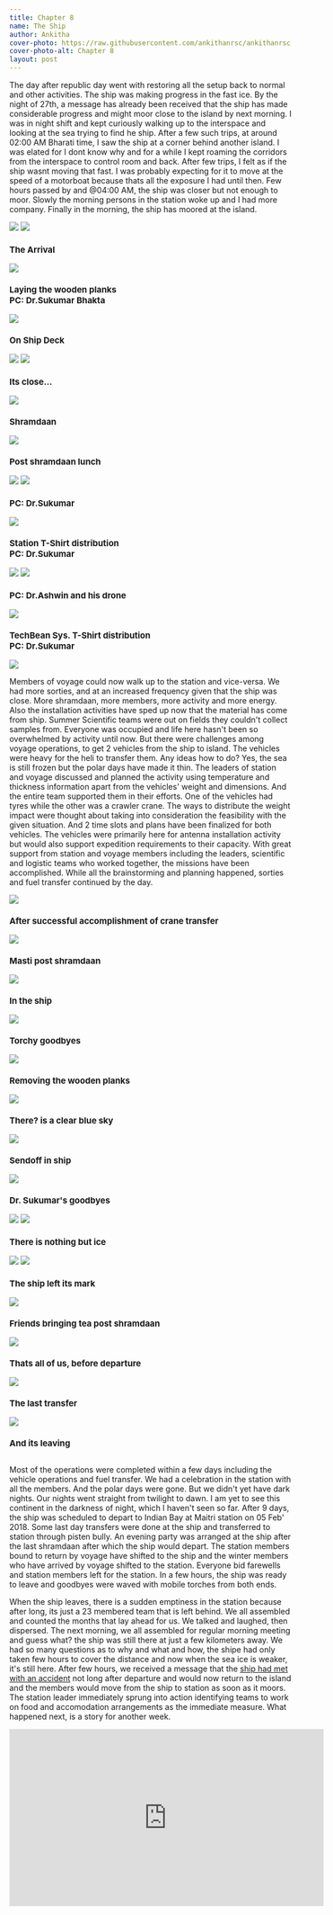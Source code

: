 ```yaml
---
title: Chapter 8
name: The Ship
author: Ankitha
cover-photo: https://raw.githubusercontent.com/ankithanrsc/ankithanrsc.github.io/master/assets/images/ch8/shiparrival.JPG
cover-photo-alt: Chapter 8
layout: post
---
```


<p>The day after republic day went with restoring all the setup back to normal and other activities. The ship was making progress in the fast ice. By the night of 27th, a message has already been received that the ship has made considerable progress and might moor close to the island by next morning. I was in night shift and kept curiously walking up to the interspace and looking at the sea trying to find he ship. After a few such trips, at around 02:00 AM Bharati time, I saw the ship at a corner behind another island. I was elated for I dont know why and for a while I kept roaming the corridors from the interspace to control room and back. After few trips, I felt as if the ship wasnt moving that fast. I was probably expecting for it to move at the speed of a motorboat because thats all the exposure I had until then. Few hours passed by and @04:00 AM, the ship was closer but not enough to moor. Slowly the morning persons in the station woke up and I had more company. Finally in the morning, the ship has moored at the island.</p>

<div class="row"> 
  <div class="column">
    <img src="https://raw.githubusercontent.com/ankithanrsc/ankithanrsc.github.io/master/assets/images/ch8/helipadgrp.JPG">
    <img src="https://raw.githubusercontent.com/ankithanrsc/ankithanrsc.github.io/master/assets/images/ch8/shiparrival.JPG">
      <h3 style="font-size:15px;">The Arrival</h3>
    <img src="https://raw.githubusercontent.com/ankithanrsc/ankithanrsc.github.io/master/assets/images/ch8/shramdaan.JPG">
      <h3 style="font-size:15px;">Laying the wooden planks <br>PC: Dr.Sukumar Bhakta</h3>
    <img src="https://raw.githubusercontent.com/ankithanrsc/ankithanrsc.github.io/master/assets/images/ch8/shipdeck.JPG">
      <h3 style="font-size:15px;">On Ship Deck</h3>
  </div>
  <div class="column">
    <img src="https://raw.githubusercontent.com/ankithanrsc/ankithanrsc.github.io/master/assets/images/ch8/moonberg.JPG">
    <img src="https://raw.githubusercontent.com/ankithanrsc/ankithanrsc.github.io/master/assets/images/ch8/cmngship.JPG">
      <h3 style="font-size:15px;">Its close...</h3>
    <img src="https://raw.githubusercontent.com/ankithanrsc/ankithanrsc.github.io/master/assets/images/ch8/work1.JPG">
      <h3 style="font-size:15px;">Shramdaan</h3>
    <img src="https://raw.githubusercontent.com/ankithanrsc/ankithanrsc.github.io/master/assets/images/ch8/dining.JPG">
      <h3 style="font-size:15px;">Post shramdaan lunch</h3>
  </div> 
  <div class="column">
    <img src="https://raw.githubusercontent.com/ankithanrsc/ankithanrsc.github.io/master/assets/images/ch8/moonberg2.JPG">
    <img src="https://raw.githubusercontent.com/ankithanrsc/ankithanrsc.github.io/master/assets/images/ch8/ship2.JPG">
      <h3 style="font-size:15px;">PC: Dr.Sukumar</h3>
    <img src="https://raw.githubusercontent.com/ankithanrsc/ankithanrsc.github.io/master/assets/images/ch8/stationTee.JPG">
      <h3 style="font-size:15px;">Station T-Shirt distribution<br>PC: Dr.Sukumar</h3>
<!--    <img src="https://raw.githubusercontent.com/ankithanrsc/ankithanrsc.github.io/master/assets/images/ch8/ship1.JPG">-->
  </div>
  <div class="column">
    <img src="https://raw.githubusercontent.com/ankithanrsc/ankithanrsc.github.io/master/assets/images/ch8/drsSun.JPG">
    <img src="https://raw.githubusercontent.com/ankithanrsc/ankithanrsc.github.io/master/assets/images/ch8/shipdrone.JPG">
      <h3 style="font-size:15px;">PC: Dr.Ashwin and his drone</h3>
    <img src="https://raw.githubusercontent.com/ankithanrsc/ankithanrsc.github.io/master/assets/images/ch8/TBtee.JPG">
      <h3 style="font-size:15px;">TechBean Sys. T-Shirt distribution<br>PC: Dr.Sukumar</h3>
    <img src="https://raw.githubusercontent.com/ankithanrsc/ankithanrsc.github.io/master/assets/images/ch8/mastiwork.JPG">
    </div>
</div>

<p>Members of voyage could now walk up to the station and vice-versa. We had more sorties, and at an increased frequency given that the ship was close. More shramdaan, more members, more activity and more energy. Also the installation activities have sped up now that the material has come from ship. Summer Scientific teams were out on fields they couldn't collect samples from. Everyone was occupied and life here hasn't been so overwhelmed by activity until now. But there were challenges among voyage operations, to get 2 vehicles from the ship to island. The vehicles were heavy for the heli to transfer them. Any ideas how to do? Yes, the sea is still frozen but the polar days have made it thin. The leaders of station and voyage discussed and planned the activity using temperature and thickness information apart from the vehicles' weight and dimensions. And the entire team supported them in their efforts. One of the vehicles had tyres while the other was a crawler crane. The ways to distribute the weight impact were thought about taking into consideration the feasibility with the given situation. And 2 time slots and plans have been finalized for both vehicles. The vehicles were primarily here for antenna installation activity but would also support expedition requirements to their capacity. With great support from station and voyage members including the leaders, scientific and logistic teams who worked together, the missions have been accomplished. While all the brainstorming and planning happened, sorties and fuel transfer continued by the day.</p>

<div class="row"> 
  <div class="column">
    <img src="https://raw.githubusercontent.com/ankithanrsc/ankithanrsc.github.io/master/assets/images/ch8/cranesuccess.JPG">
      <h3 style="font-size:15px;">After successful accomplishment of crane transfer</h3>
    <img src="https://raw.githubusercontent.com/ankithanrsc/ankithanrsc.github.io/master/assets/images/ch8/postwork.JPG">
      <h3 style="font-size:15px;">Masti post shramdaan</h3>
    <img src="https://raw.githubusercontent.com/ankithanrsc/ankithanrsc.github.io/master/assets/images/ch8/inship.JPG">
      <h3 style="font-size:15px;">In the ship</h3>
    <img src="https://raw.githubusercontent.com/ankithanrsc/ankithanrsc.github.io/master/assets/images/ch8/stationTorchBye.JPG">
      <h3 style="font-size:15px;">Torchy goodbyes</h3>
  </div>
  <div class="column">
    <img src="https://raw.githubusercontent.com/ankithanrsc/ankithanrsc.github.io/master/assets/images/ch8/work2.JPG">
      <h3 style="font-size:15px;">Removing the wooden planks</h3>
    <img src="https://raw.githubusercontent.com/ankithanrsc/ankithanrsc.github.io/master/assets/images/ch8/ntgthere.JPG">
      <h3 style="font-size:15px;">There? is a clear blue sky</h3>
    <img src="https://raw.githubusercontent.com/ankithanrsc/ankithanrsc.github.io/master/assets/images/ch8/inshipsendoff.JPG">
      <h3 style="font-size:15px;">Sendoff in ship</h3>
    <img src="https://raw.githubusercontent.com/ankithanrsc/ankithanrsc.github.io/master/assets/images/ch8/sukubye.JPG">
      <h3 style="font-size:15px;">Dr. Sukumar's goodbyes</h3>
  </div> 
  <div class="column">
    <img src="https://raw.githubusercontent.com/ankithanrsc/ankithanrsc.github.io/master/assets/images/ch8/wework.JPG">
    <img src="https://raw.githubusercontent.com/ankithanrsc/ankithanrsc.github.io/master/assets/images/ch8/ntgthere2.JPG">
      <h3 style="font-size:15px;">There is nothing but ice</h3>
    <img src="https://raw.githubusercontent.com/ankithanrsc/ankithanrsc.github.io/master/assets/images/ch8/shipfront.JPG">
    <img src="https://raw.githubusercontent.com/ankithanrsc/ankithanrsc.github.io/master/assets/images/ch8/shipPrint.JPG">
      <h3 style="font-size:15px;">The ship left its mark</h3>
  </div>
  <div class="column">
    <img src="https://raw.githubusercontent.com/ankithanrsc/ankithanrsc.github.io/master/assets/images/ch8/teacomework.JPG">
      <h3 style="font-size:15px;">Friends bringing tea post shramdaan</h3>
    <img src="https://raw.githubusercontent.com/ankithanrsc/ankithanrsc.github.io/master/assets/images/ch8/bigGrp.JPG">
      <h3 style="font-size:15px;">Thats all of us, before departure</h3>
    <img src="https://raw.githubusercontent.com/ankithanrsc/ankithanrsc.github.io/master/assets/images/ch8/lastpb.JPG">
      <h3 style="font-size:15px;">The last transfer</h3>
    <img src="https://raw.githubusercontent.com/ankithanrsc/ankithanrsc.github.io/master/assets/images/ch8/shipgoing.JPG">
      <h3 style="font-size:15px;">And its leaving</h3>
    </div>
</div>

<p>Most of the operations were completed within a few days including the vehicle operations and fuel transfer. We had a celebration in the station with all the members. And the polar days were gone. But we didn't yet have dark nights. Our nights went straight from twilight to dawn. I am yet to see this continent in the darkness of night, which I haven't seen so far. After 9 days, the ship was scheduled to depart to Indian Bay at Maitri station on 05 Feb' 2018. Some last day transfers were done at the ship and transferred to station through pisten bully. An evening party was arranged at the ship after the last shramdaan after which the ship would depart. The station members bound to return by voyage have shifted to the ship and the winter members who have arrived by voyage shifted to the station. Everyone bid farewells and station members left for the station. In a few hours, the ship was ready to leave and goodbyes were waved with mobile torches from both ends.</p>

<p>When the ship leaves, there is a sudden emptiness in the station because after long, its just a 23 membered team that is left behind. We all assembled and counted the months that lay ahead for us. We talked and laughed, then dispersed. The next morning, we all assembled for regular morning meeting and guess what? the ship was still there at just a few kilometers away. We had so many questions as to why and what and how, the shipe had only taken few hours to cover the distance and now when the sea ice is weaker, it's still here. After few hours, we received a message that the <a href="http://www.ncaor.gov.in/news/view/414">ship had met with an accident</a> not long after departure and would now return to the island and the members would move from the ship to station as soon as it moors. The station leader immediately sprung into action identifying teams to work on food and accomodation arrangements as the immediate measure. What happened next, is a story for another week.</p>
<div>
<iframe width="560" height="315" src="https://www.youtube.com/embed/ICqTOHeF9Tg" frameborder="0" allow="accelerometer; autoplay; encrypted-media; gyroscope; picture-in-picture" allowfullscreen></iframe>
</div>